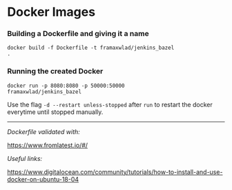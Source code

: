 # Docker Images

### **Building a Dockerfile and giving it a name**
<code>docker build -f Dockerfile -t framaxwlad/jenkins_bazel .</code>

### **Running the created Docker**
<code>docker run -p 8080:8080 -p 50000:50000 framaxwlad/jenkins_bazel</code>

Use the flag <code>-d --restart unless-stopped</code> after <code>run</code> to restart the docker everytime until stopped manually.

---

_Dockerfile validated with:_

<url>https://www.fromlatest.io/#/</url>


_Useful links:_

https://www.digitalocean.com/community/tutorials/how-to-install-and-use-docker-on-ubuntu-18-04
